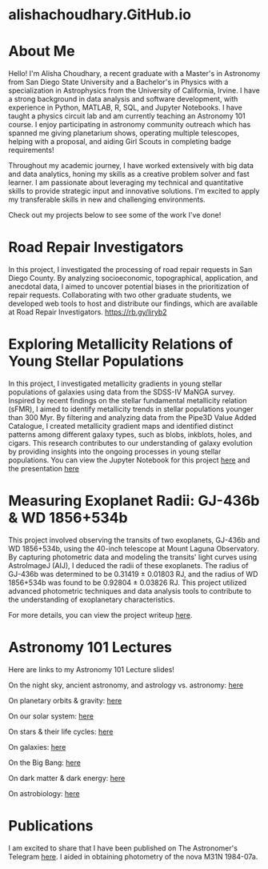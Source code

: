 # alishachoudhary.GitHub.io

# About Me

Hello! I'm Alisha Choudhary, a recent graduate with a Master's in Astronomy from San Diego State University and a Bachelor's in Physics with a specialization in Astrophysics from the University of California, Irvine. I have a strong background in data analysis and software development, with experience in Python, MATLAB, R, SQL, and Jupyter Notebooks. I have taught a physics circuit lab and am currently teaching an Astronomy 101 course. I enjoy participating in astronomy community outreach which has spanned me giving planetarium shows, operating multiple telescopes, helping with a proposal, and aiding Girl Scouts in completing badge requirements!

Throughout my academic journey, I have worked extensively with big data and data analytics, honing my skills as a creative problem solver and fast learner. I am passionate about leveraging my technical and quantitative skills to provide strategic input and innovative solutions. I'm excited to apply my transferable skills in new and challenging environments.

Check out my projects below to see some of the work I've done!

# Road Repair Investigators
In this project, I investigated the processing of road repair requests in San Diego County. By analyzing socioeconomic, topographical, application, and anecdotal data, I aimed to uncover potential biases in the prioritization of repair requests. Collaborating with two other graduate students, we developed web tools to host and distribute our findings, which are available at Road Repair Investigators.
https://rb.gy/liryb2

# Exploring Metallicity Relations of Young Stellar Populations
In this project, I investigated metallicity gradients in young stellar populations of galaxies using data from the SDSS-IV MaNGA survey. Inspired by recent findings on the stellar fundamental metallicity relation (sFMR), I aimed to identify metallicity trends in stellar populations younger than 300 Myr. By filtering and analyzing data from the Pipe3D Value Added Catalogue, I created metallicity gradient maps and identified distinct patterns among different galaxy types, such as blobs, inkblots, holes, and cigars. This research contributes to our understanding of galaxy evolution by providing insights into the ongoing processes in young stellar populations.
You can view the Jupyter Notebook for this project [here](https://github.com/alishac928/alishachoudhary.GitHub.io/blob/main/galaxiesprojectmetallicity.ipynb) and the presentation [here](https://github.com/alishac928/alishachoudhary.GitHub.io/blob/main/galaxiesprojectmetallicity.ipynb)

# Measuring Exoplanet Radii: GJ-436b & WD 1856+534b
This project involved observing the transits of two exoplanets, GJ-436b and WD 1856+534b, using the 40-inch telescope at Mount Laguna Observatory. By capturing photometric data and modeling the transits' light curves using AstroImageJ (AIJ), I deduced the radii of these exoplanets. The radius of GJ-436b was determined to be 0.31419 ± 0.01803 RJ, and the radius of WD 1856+534b was found to be 0.92804 ± 0.03826 RJ. This project utilized advanced photometric techniques and data analysis tools to contribute to the understanding of exoplanetary characteristics.

For more details, you can view the project writeup [here](https://github.com/alishac928/alishachoudhary.GitHub.io/blob/main/510_Paper.pdf).

# Astronomy 101 Lectures
Here are links to my Astronomy 101 Lecture slides!

On the night sky, ancient astronomy, and astrology vs. astronomy: [here](https://www.canva.com/design/DAGGfwehrW4/v7-UHYk5noiC0w9xPSxHIw/view?utm_content=DAGGfwehrW4&utm_campaign=designshare&utm_medium=link&utm_source=editor)

On planetary orbits & gravity: [here](https://www.canva.com/design/DAGGuoF5M4c/3ro1Qb_EFWDL59aAaO0MKQ/view?utm_content=DAGGuoF5M4c&utm_campaign=designshare&utm_medium=link&utm_source=editor)

On our solar system: [here](https://www.canva.com/design/DAGHH5uHsv4/QV5aI1u_4LCV8aRShoEQKQ/view?utm_content=DAGHH5uHsv4&utm_campaign=designshare&utm_medium=link&utm_source=editor#1)

On stars & their life cycles: [here](https://www.canva.com/design/DAGHsioNQ7Q/CpM3oL5kbbIntxX3gVfZaQ/view?utm_content=DAGHsioNQ7Q&utm_campaign=designshare&utm_medium=link&utm_source=editor)

On galaxies: [here](https://www.canva.com/design/DAGH2yx6LVI/-G0Qr7zR1QIixQR-xaQPiA/view?utm_content=DAGH2yx6LVI&utm_campaign=designshare&utm_medium=link&utm_source=editor)

On the Big Bang: [here](https://www.canva.com/design/DAGIC5Kl2lQ/GD6qweZFvvhaWUo6YwjZLw/view?utm_content=DAGIC5Kl2lQ&utm_campaign=designshare&utm_medium=link&utm_source=editor)

On dark matter & dark energy: [here](https://www.canva.com/design/DAGIhzoK2iY/k3JMQbzCU2lj97hNeLK41w/view?utm_content=DAGIhzoK2iY&utm_campaign=designshare&utm_medium=link&utm_source=editor)

On astrobiology: [here](https://www.canva.com/design/DAGIxBtNx10/-KSVIbK5ZBUK1gdK2aS1sQ/view?utm_content=DAGIxBtNx10&utm_campaign=designshare&utm_medium=link&utm_source=editor)
# Publications
I am excited to share that I have been published on The Astronomer's Telegram [here](https://www.astronomerstelegram.org/?read=15779). I aided in obtaining photometry of the nova M31N 1984-07a. 
